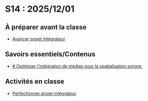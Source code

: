 # S14 : <!-- %: S14 -->2025/12/01<!-- %; -->

## À préparer avant la classe

* [Avancer projet intégrateur](../../02-activites/04/)

## Savoirs essentiels/Contenus

* [ <!-- %: BLOC4_SAVOIR3  --># Optimiser l'intégration de médias pour la spatialisation sonore.<!-- %; -->](../../03-savoirs/04/02/README.md)

## Activités en classe

* [Perfectionner projet intégrateur](../../02-activites/04/)
